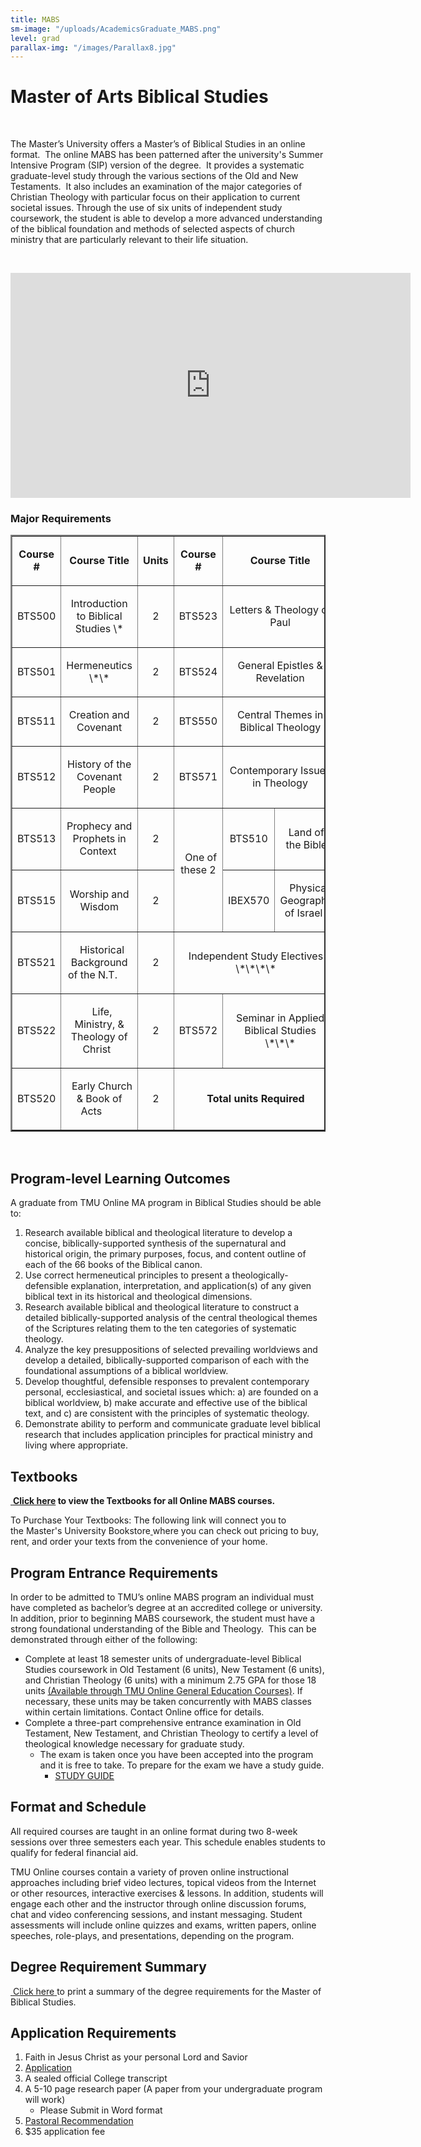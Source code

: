```yaml
---
title: MABS
sm-image: "/uploads/AcademicsGraduate_MABS.png"
level: grad
parallax-img: "/images/Parallax8.jpg"
---
```


<h1>Master of Arts Biblical Studies </h1>
<p> </p>
<p>The Master’s University offers a Master’s of Biblical Studies in an online format.  The online MABS has been patterned after the university's Summer Intensive Program (SIP) version of the degree.  It provides a systematic graduate-level study through the various sections of the Old and New Testaments.  It also includes an examination of the major categories of Christian Theology with particular focus on their application to current societal issues. Through the use of six units of independent study coursework, the student is able to develop a more advanced understanding of the biblical foundation and methods of selected aspects of church ministry that are particularly relevant to their life situation.</p>
<p> </p>
<div class="video-container">
<iframe src="https://player.vimeo.com/video/188069074" width="640" height="360" frameborder="0" webkitallowfullscreen="" mozallowfullscreen="" allowfullscreen=""></iframe>
</div>
<h3>Major Requirements</h3>
<div></div>
<table border="2">
<tbody>
<tr>
<td style="text-align: center;">
<p><strong>Course #</strong></p>
</td>
<td style="text-align: center;">
<p><strong>Course Title</strong></p>
</td>
<td style="text-align: center;">
<p><strong>Units</strong></p>
</td>
<td style="text-align: center;">
<p><strong>Course #</strong></p>
</td>
<td colspan="2" style="text-align: center;">
<p><strong>Course Title</strong></p>
</td>
<td style="text-align: center;">
<p><strong>Units</strong></p>
</td>
</tr>
<tr>
<td style="text-align: center;">
<p>BTS500</p>
</td>
<td style="text-align: center;">
<p>Introduction to Biblical Studies \*</p>
</td>
<td style="text-align: center;">
<p>2</p>
</td>
<td style="text-align: center;">
<p>BTS523</p>
</td>
<td colspan="2" style="text-align: center;">
<p>Letters & Theology of Paul</p>
</td>
<td style="text-align: center;">
<p>2</p>
</td>
</tr>
<tr>
<td style="text-align: center;">
<p>BTS501</p>
</td>
<td style="text-align: center;">
<p>Hermeneutics \*\*</p>
</td>
<td style="text-align: center;">
<p>2</p>
</td>
<td style="text-align: center;">
<p>BTS524</p>
</td>
<td colspan="2" style="text-align: center;">
<p>General Epistles & Revelation</p>
</td>
<td style="text-align: center;">
<p>2</p>
</td>
</tr>
<tr>
<td style="text-align: center;">
<p>BTS511</p>
</td>
<td style="text-align: center;">
<p>Creation and Covenant</p>
</td>
<td style="text-align: center;">
<p>2</p>
</td>
<td style="text-align: center;">
<p>BTS550</p>
</td>
<td colspan="2" style="text-align: center;">
<p>Central Themes in Biblical Theology</p>
</td>
<td style="text-align: center;">
<p>2</p>
</td>
</tr>
<tr>
<td style="text-align: center;">
<p>BTS512</p>
</td>
<td style="text-align: center;">
<p>History of the Covenant People</p>
</td>
<td style="text-align: center;">
<p>2</p>
</td>
<td style="text-align: center;">
<p>BTS571</p>
</td>
<td colspan="2" style="text-align: center;">
<p>Contemporary Issues in Theology</p>
</td>
<td style="text-align: center;">
<p>2</p>
</td>
</tr>
<tr>
<td style="text-align: center;">
<p>BTS513</p>
</td>
<td style="text-align: center;">
<p>Prophecy and Prophets in Context </p>
</td>
<td style="text-align: center;">
<p>2</p>
</td>
<td rowspan="2" style="text-align: center;">
<p>  One of these 2  </p>
</td>
<td style="text-align: center;">
<p>  BTS510  </p>
</td>
<td style="text-align: center;">
<p>Land of the Bible</p>
</td>
<td rowspan="2" style="text-align: center;">
<p> </p>
<p>2</p>
</td>
</tr>
<tr>
<td style="text-align: center;">
<p>BTS515</p>
</td>
<td style="text-align: center;">
<p>Worship and Wisdom</p>
</td>
<td style="text-align: center;">
<p>2</p>
</td>
<td style="text-align: center;">
<p>IBEX570</p>
</td>
<td style="text-align: center;">
<p>  Physical Geography of Israel  </p>
</td>
</tr>
<tr>
<td style="text-align: center;">
<p>BTS521</p>
</td>
<td>
<p style="text-align: center;">  Historical Background of the N.T.     </p>
</td>
<td style="text-align: center;">
<p>2</p>
</td>
<td colspan="3" style="text-align: center;">
<p>Independent Study Electives \*\*\*\*</p>
</td>
<td style="text-align: center;">
<p>6</p>
</td>
</tr>
<tr>
<td style="text-align: center;">
<p>BTS522</p>
</td>
<td>
<p style="text-align: center;">  Life, Ministry, & Theology of Christ  </p>
</td>
<td style="text-align: center;">
<p>2</p>
</td>
<td style="text-align: center;">
<p>BTS572</p>
</td>
<td colspan="2" style="text-align: center;">
<p>Seminar in Applied Biblical Studies \*\*\*</p>
</td>
<td style="text-align: center;">
<p>2</p>
</td>
</tr>
<tr>
<td style="text-align: center;">
<p>BTS520</p>
</td>
<td style="text-align: center;">
<p>  Early Church & Book of Acts      </p>
</td>
<td style="text-align: center;">
<p>2</p>
</td>
<td colspan="3" style="text-align: center;">
<p><strong>Total units Required</strong></p>
</td>
<td style="text-align: center;">
<p><strong>36</strong></p>
</td>
</tr>
</tbody>
</table>
<p> </p>
<h2>Program-level Learning Outcomes</h2>
<p>A graduate from TMU Online MA program in Biblical Studies should be able to:</p>
<ol>
<li>Research available biblical and theological literature to develop a concise, biblically-supported synthesis of the supernatural and historical origin, the primary purposes, focus, and content outline of each of the 66 books of the Biblical canon.</li>
<li>Use correct hermeneutical principles to present a theologically-defensible explanation, interpretation, and application(s) of any given biblical text in its historical and theological dimensions.</li>
<li>Research available biblical and theological literature to construct a detailed biblically-supported analysis of the central theological themes of the Scriptures relating them to the ten categories of systematic theology.</li>
<li>Analyze the key presuppositions of selected prevailing worldviews and develop a detailed, biblically-supported comparison of each with the foundational assumptions of a biblical worldview. </li>
<li>Develop thoughtful, defensible responses to prevalent contemporary personal, ecclesiastical, and societal issues which: a) are founded on a biblical worldview, b) make accurate and effective use of the biblical text, and c) are consistent with the principles of systematic theology.</li>
<li>Demonstrate ability to perform and communicate graduate level biblical research that includes application principles for practical ministry and living where appropriate.</li>
</ol>
<h2>Textbooks</h2>
<p><a href="/media/869265/mabs.pdf" title="MABS.pdf (2)"> </a><strong><a href="/media/869677/mabs-booklist-32317.pdf" title="MABS Booklist 3.23.17.pdf">Click here</a> to view the Textbooks for all Online MABS courses.</strong></p>
<p>To Purchase Your Textbooks: The following link will connect you to the <span style="background-color: #ffffff;">Master's University Bookstore</span><a style="background-color: #ffffff;" href="[/media/870450/mabs-booklist_10022017.pdf](https://athletics.masters.edu/media/870450/mabs-booklist_10022017.pdf)"> </a>where you can check out pricing to buy, rent, and order your texts from the convenience of your home. </p>
<h2>Program Entrance Requirements</h2>
<p>In order to be admitted to TMU’s online MABS program an individual must have completed as bachelor’s degree at an accredited college or university. In addition, prior to beginning MABS coursework, the student must have a strong foundational understanding of the Bible and Theology.  This can be demonstrated through either of the following: </p>
<ul>
<li>Complete at least 18 semester units of undergraduate-level Biblical Studies coursework in Old Testament (6 units), New Testament (6 units), and Christian Theology (6 units) with a minimum 2.75 GPA for those 18 units <a href="/{localLink:23485}" target="_blank" title="OnlineGeneralEducationCourses">(Available through TMU Online General Education Courses)</a>. If necessary, these units may be taken concurrently with MABS classes within certain limitations. Contact Online office for details. </li>
<li>Complete a three-part comprehensive entrance examination in Old Testament, New Testament, and Christian Theol­ogy to certify a level of theological knowledge necessary for graduate study.  
<ul>
<li>The exam is taken once you have been accepted into the program and it is free to take. To prepare for the exam we have a study guide.
<ul>
<li><a href="/media/868647/study-guide-for-mabs-exam.pdf" title="Study Guide for MABS Exam.pdf">STUDY GUIDE</a></li>
</ul>
</li>
</ul>
</li>
</ul>
<h2>Format and Schedule</h2>
<p>All required courses are taught in an online format during two 8-week sessions over three semesters each year. This schedule enables students to qualify for federal financial aid. </p>
<p>TMU Online courses contain a variety of proven online instructional approaches including brief video lectures, topical videos from the Internet or other resources, interactive exercises & lessons. In addition, students will engage each other and the instructor through online discussion forums, chat and video conferencing sessions, and instant messaging. Student assessments will include online quizzes and exams, written papers, online speeches, role-plays, and presentations, depending on the program.  </p>
<h2>Degree Requirement Summary</h2>
<p><a href="/media/868243/ma-bs-olp-tmu.pdf" title="MA-BS-OLP-TMU.pdf"> </a><a href="/media/868300/ma-bs-olp-tmu.pdf" title="MA-BS-OLP-TMU.pdf (1)"><span style="background-color: #ffffff;">Click here</span></a><a style="background-color: #ffffff;" href="/media/793588/organizational management - dcp online (2).pdf"> </a>to print a summary of the degree requirements for the Master of Biblical Studies. </p>

<h2>Application Requirements</h2>
<ol>
<li>Faith in Jesus Christ as your personal Lord and Savior</li>
<li><a href="https://mastersuniversity.force.com/application/TX_SiteLogin?startURL=%2Fapplication%2FTargetX_Portal__PB" target="_blank">Application</a></li>
<li>A sealed official College transcript</li>
<li>A 5-10 page research paper (A paper from your undergraduate program will work)
<ul>
<li>Please Submit in Word format</li>
</ul>
</li>
<li><a href="/{localLink:40646}" target="_blank" title="Pastoral Recommendation Request">Pastoral Recommendation</a></li>
<li>$35 application fee</li>
</ol>
<p> </p>
